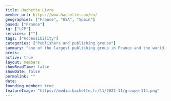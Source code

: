 ```yaml
---
title: Hachette Livre
member_url: https://www.hachette.com/en/
geographies: ["France", "USA", "Spain"]
based: ["France"]
ig: ["LCP"] 
services: [""] 
tags: ["Accessibility"]
categories: ["Publishers and publishing groups"]
summary: "one of the largest publishing group in France and the world. EDRLab founding member."
press:
active: true
layout: members
showReadTime: false
showDate: false
permalink: ""
date: 
founding_member: true
featureImage: "https://media.hachette.fr/11/2022-11/groupe-114.png"
---
```

